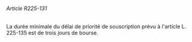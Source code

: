 ###### Article R225-131

La durée minimale du délai de priorité de souscription prévu à l'article L. 225-135 est de trois jours de bourse.

